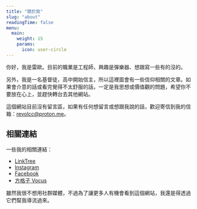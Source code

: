 ```yaml
---
title: "關於我"
slug: "about"
readingTime: false
menu:
  main:
    weight: 15
    params:
      icon: user-circle
---
```


你好，我是雷歐。目前的職業是工程師，興趣是彈樂器、想跟寫一些有的沒的。

另外，我是一名基督徒，高中開始信主，所以這裡面會有一些信仰相關的文章。如果會介意的話或看完覺得不太舒服的話，一定是我思想或價值觀的問題，希望你不要放在心上，並趕快轉台去其他網站。

這個網站目前沒有留言區，如果有任何想留言或想跟我說的話，歡迎寄信到我的信箱：[revolcc@proton.me](mailto:revolcc@proton.me)。

## 相關連結

一些我的相關連結：

- [LinkTree](https://linktr.ee/revolc.blog)
- [Instagram](https://www.instagram.com/revolc.blog)
- [Facebook](https://www.facebook.com/profile.php?id=61573093185949)
- [方格子 Vocus](https://vocus.cc/user/@revolmusic)

雖然我很不想用社群媒體，不過為了讓更多人有機會看到這個網站，我還是得透過它們幫我導流過來。
